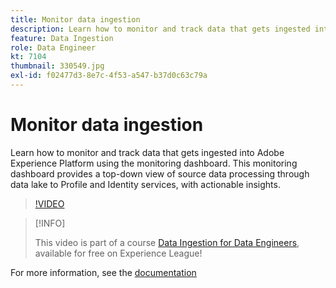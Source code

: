 ```yaml
---
title: Monitor data ingestion
description: Learn how to monitor and track data that gets ingested into Adobe Experience Platform using Monitoring Dashboard. This monitoring dashboard provides a top-down view of source data processing through data lake to Profile and Identity Services on the source, dataflow, and dataflow run levels, with actionable advisories in a timely manner.
feature: Data Ingestion
role: Data Engineer
kt: 7104
thumbnail: 330549.jpg
exl-id: f02477d3-8e7c-4f53-a547-b37d0c63c79a
---
```

# Monitor data ingestion

Learn how to monitor and track data that gets ingested into Adobe Experience Platform using the monitoring dashboard. This monitoring dashboard provides a top-down view of source data processing through data lake to Profile and Identity services, with actionable insights.

>[!VIDEO](https://video.tv.adobe.com/v/331776?quality=12&learn=on)

>[!INFO]
>
> This video is part of a course [Data Ingestion for Data Engineers](https://experienceleague.adobe.com/?recommended=ExperiencePlatform-D-1-2020.1.dataingestion), available for free on Experience League!

For more information, see the [documentation](https://experienceleague.adobe.com/docs/experience-platform/dataflows/ui/monitor-sources.html)
